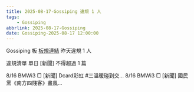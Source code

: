 ```yaml
---
title: 2025-08-17-Gossiping 違規 1 人
tags:
    - Gossiping
abbrlink: 2025-08-17-Gossiping
date: Gossiping-2025-08-17 12:00:00
---
```

Gossiping 板 [板規連結](https://www.ptt.cc/bbs/Gossiping/M.1637425085.A.07D.html)
昨天違規 1 人
<!-- more -->

違規清單
單日 [新聞] 不得超過 1 篇

8/16 BMWi3 □ [新聞] Dcard彩虹 #三溫暖碰到交…
8/16 BMWi3 □ [新聞] 國民黨《南方四賤客》畫風…